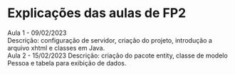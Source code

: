 # **Explicações das aulas de FP2**  
Aula 1 - 09/02/2023  
Descrição: configuração de servidor, criação do projeto, introdução a arquivo xhtml e classes em Java.  
Aula 2 - 15/02/2023
Descrição: criação do pacote entity, classe de modelo Pessoa e tabela para exibição de dados.
